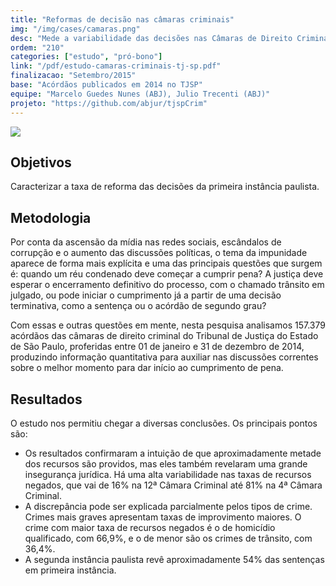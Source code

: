 ```yaml
---
title: "Reformas de decisão nas câmaras criminais"
img: "/img/cases/camaras.png"
desc: "Mede a variabilidade das decisões nas Câmaras de Direito Criminal do Tribunal de Justiça do Estado de São Paulo."
ordem: "210"
categories: ["estudo", "pró-bono"]
link: "/pdf/estudo-camaras-criminais-tj-sp.pdf"
finalizacao: "Setembro/2015"
base: "Acórdãos publicados em 2014 no TJSP"
equipe: "Marcelo Guedes Nunes (ABJ), Julio Trecenti (ABJ)"
projeto: "https://github.com/abjur/tjspCrim"
---
```


![](/img/cases/camaras.png)

## Objetivos

Caracterizar a taxa de reforma das decisões da primeira instância paulista.

## Metodologia

Por conta da ascensão da mídia nas redes sociais, escândalos de corrupção e o aumento das discussões políticas, o tema da impunidade aparece de forma mais explícita e uma das principais questões que surgem é: quando um réu condenado deve começar a cumprir pena? A justiça deve esperar o encerramento definitivo do processo, com o chamado trânsito em julgado, ou pode iniciar o cumprimento já a partir de uma decisão terminativa, como a sentença ou o acórdão de segundo grau?

Com essas e outras questões em mente, nesta pesquisa analisamos 157.379 acórdãos das câmaras de direito criminal do Tribunal de Justiça do Estado de São Paulo, proferidas entre 01 de janeiro e 31 de dezembro de 2014, produzindo informação quantitativa para auxiliar nas discussões correntes sobre o melhor momento para dar início ao cumprimento de pena.

## Resultados

O estudo nos permitiu chegar a diversas conclusões. Os principais pontos são:

- Os resultados confirmaram a intuição de que aproximadamente metade dos recursos são providos, mas eles também revelaram uma grande insegurança jurídica. Há uma alta variabilidade nas taxas de recursos negados, que vai de 16% na 12ª Câmara Criminal até 81% na 4ª Câmara Criminal.
- A discrepância pode ser explicada parcialmente pelos tipos de crime. Crimes mais graves apresentam taxas de improvimento maiores. O crime com maior taxa de recursos negados é o de homicídio qualificado, com 66,9%, e o de menor são os crimes de trânsito, com 36,4%.
- A segunda instância paulista revê aproximadamente 54% das sentenças em primeira instância.


